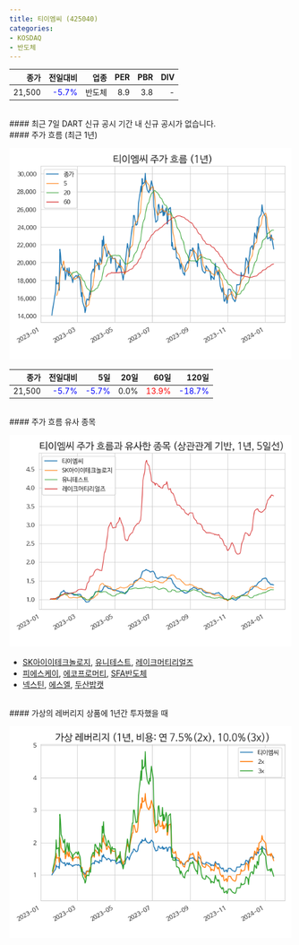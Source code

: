 ```yaml
---
title: 티이엠씨 (425040)
categories:
- KOSDAQ
- 반도체
---
```


|**종가**|**전일대비**|**업종**|**PER**|**PBR**|**DIV**|
|-------:|-----------:|-------:|------:|------:|------:|
|21,500|<span style="color: blue">-5.7%</span>|반도체|8.9|3.8|-|

<!-- more -->

<br>
#### 최근 7일 DART 신규 공시
기간 내 신규 공시가 없습니다.

<br>
#### 주가 흐름 (최근 1년)

![425040](/assets/images/stock/425040.png)

|**종가**|**전일대비**|**5일**|**20일**|**60일**|**120일**|
|---:|-------:|--:|---:|---:|----:|
|21,500|<span style="color: blue">-5.7%</span>|<span style="color: blue">-5.7%</span>|0.0%|<span style="color: red">13.9%</span>|<span style="color: blue">-18.7%</span>|

<br>
#### 주가 흐름 유사 종목

![425040](/assets/images/stock/425040_corr.png)

- [SK아이이테크놀로지](/361610/), [유니테스트](/086390/), [레이크머티리얼즈](/281740/)
- [피에스케이](/319660/), [에코프로머티](/450080/), [SFA반도체](/036540/)
- [넥스틴](/348210/), [에스엘](/005850/), [두산밥캣](/241560/)

<br>
#### 가상의 레버리지 상품에 1년간 투자했을 때

![425040](/assets/images/stock/425040_2x.png)